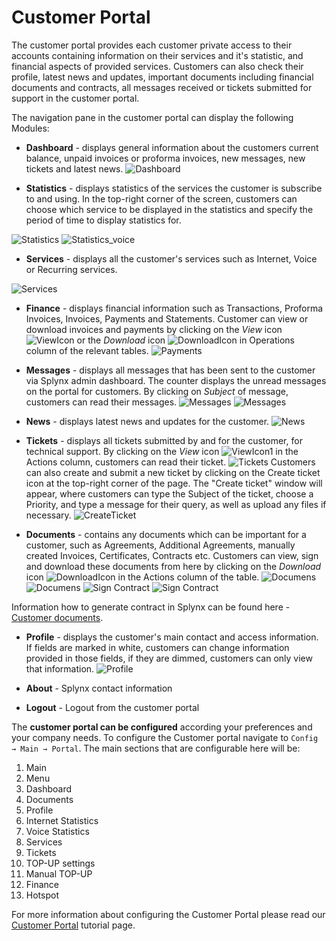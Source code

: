 Customer Portal
==========

The customer portal provides each customer private access to their accounts containing information on their services and it's statistic, and financial aspects of provided services. Customers can also check their profile, latest news and updates, important documents including financial documents and contracts, all messages received or tickets submitted for support in the customer portal.

The navigation pane in the customer portal can display the following Modules:

* **Dashboard** -  displays general information about the customers current balance, unpaid invoices or proforma invoices, new messages, new tickets and latest news.
![Dashboard](dashboard.png)


* **Statistics** - displays statistics of the services the customer is subscribe to and using. In the top-right corner of the screen, customers can choose which service to be displayed in the statistics and specify the period of time to display statistics for.

![Statistics](statistics.png)
![Statistics_voice](voice_statistics.png)

* **Services** - displays all the customer's services such as Internet, Voice or Recurring services.

![Services](services.png)


* **Finance** - displays financial information such as Transactions, Proforma Invoices, Invoices, Payments and Statements. Customer can view or download invoices and payments by clicking on the *View* icon <icon class="image-icon">![ViewIcon](view_icon.png)</icon> or the *Download* icon <icon class="image-icon">![DownloadIcon](download_icon.png)</icon> in Operations column of the relevant tables.
![Payments](payments.png)


* **Messages** - displays all messages that has been sent to the customer via Splynx admin dashboard. The counter displays the unread messages on the portal for customers.
By clicking on *Subject* of message, customers can read their messages.
![Messages](messages.png)
![Messages](messages1.png)

* **News** - displays latest news and updates for the customer.
![News](news.png)


* **Tickets** - displays all tickets submitted by and for the customer, for technical support. By clicking on the *View* icon <icon class="image-icon">![ViewIcon1](view_icon1.png)</icon> in the Actions column, customers can read their ticket.
![Tickets](tickets.png)
Customers can also create and submit a new ticket by clicking on the Create ticket icon at the top-right corner of the page. The "Create ticket" window will appear, where customers can type the Subject of the ticket, choose a Priority, and type a message for their query, as well as upload any files if necessary.
![CreateTicket](create_ticket.png)


* **Documents** - contains any documents which can be important for a customer, such as Agreements, Additional Agreements, manually created Invoices, Certificates, Contracts etc. Customers can view, sign and download these documents from here by clicking on the *Download* icon <icon class="image-icon">![DownloadIcon](download_icon.png)</icon> in the Actions column of the table.
![Documens](documents1.png)
![Documens](documents2.png)
![Sign Contract](contract_sign.png)
![Sign Contract](contract_sign1.png)

Information how to generate contract in Splynx can be found here - [Customer documents](customer_management/customer_documents/customer_documents.md).

* **Profile** - displays the customer's main contact and access information.  If fields are marked in white, customers can change information provided in those fields, if they are dimmed, customers can only view that information.
![Profile](profile.png)

* **About** - Splynx contact information
* **Logout** - Logout from the customer portal

The **customer portal can be configured** according your preferences and your company needs. To configure the Customer portal navigate to `Config → Main → Portal`. The main sections that are configurable here will be:

1. Main
2. Menu
3. Dashboard
4. Documents
5. Profile
6. Internet Statistics
7. Voice Statistics
8. Services
9. Tickets
10. TOP-UP settings
11. Manual TOP-UP
12. Finance
13. Hotspot

For more information about configuring the Customer Portal please read our [Customer Portal](configuration/main_configuration/portal/portal.md) tutorial page.
